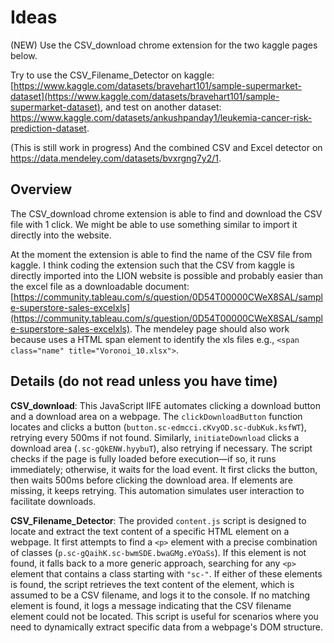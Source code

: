 # Ideas

(NEW) Use the CSV_download chrome extension for the two kaggle pages below. 

Try to use the CSV_Filename_Detector on kaggle: [https://www.kaggle.com/datasets/bravehart101/sample-supermarket-dataset](https://www.kaggle.com/datasets/bravehart101/sample-supermarket-dataset), and test on another dataset: https://www.kaggle.com/datasets/ankushpanday1/leukemia-cancer-risk-prediction-dataset.

(This is still work in progress) And the combined CSV and Excel detector on https://data.mendeley.com/datasets/bvxrgng7y2/1.

## Overview

The CSV_download chrome extension is able to find and download the CSV file with 1 click. We might be able to use something similar to import it directly into the website. 

At the moment the extension is able to find the name of the CSV file from kaggle. I think coding the extension such that the CSV from kaggle is directly imported into the LION website is possible and probably easier than the excel file as a downloadable document: [https://community.tableau.com/s/question/0D54T00000CWeX8SAL/sample-superstore-sales-excelxls](https://community.tableau.com/s/question/0D54T00000CWeX8SAL/sample-superstore-sales-excelxls). The mendeley page should also work because uses a  HTML span element to identify the xls files e.g., `<span class="name" title="Voronoi_10.xlsx">`.

## Details (do not read unless you have time)

**CSV_download**: This JavaScript IIFE automates clicking a download button and a download area on a webpage. The `clickDownloadButton` function locates and clicks a button (`button.sc-edmcci.cKvyOD.sc-dubKuk.ksfWT`), retrying every 500ms if not found. Similarly, `initiateDownload` clicks a download area (`.sc-gQkENW.hyybuT`), also retrying if necessary. The script checks if the page is fully loaded before execution—if so, it runs immediately; otherwise, it waits for the load event. It first clicks the button, then waits 500ms before clicking the download area. If elements are missing, it keeps retrying. This automation simulates user interaction to facilitate downloads.

**CSV_Filename_Detector**: The provided `content.js` script is designed to locate and extract the text content of a specific HTML element on a webpage. It first attempts to find a `<p>` element with a precise combination of classes (`p.sc-gQaihK.sc-bwmSDE.bwaGMg.eYOaSs`). If this element is not found, it falls back to a more generic approach, searching for any `<p>` element that contains a class starting with `"sc-"`. If either of these elements is found, the script retrieves the text content of the element, which is assumed to be a CSV filename, and logs it to the console. If no matching element is found, it logs a message indicating that the CSV filename element could not be located. This script is useful for scenarios where you need to dynamically extract specific data from a webpage's DOM structure.
